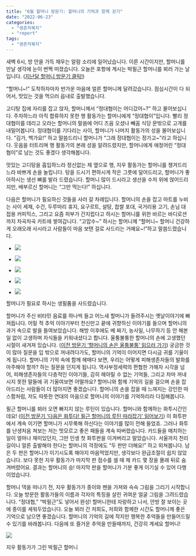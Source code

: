 ```yaml
---
title: "6월 할머니 방문기: 할머니의 기억과 함께 걷기"
date: "2022-06-23"
categories: 
  - "생존자복지"
  - "report"
tags: 
  - "생존자복지"
---
```


새벽 6시, 방 안을 가득 채우는 알람 소리에 일어났습니다. 이른 시간이지만, 할머니를 만날 생각에 눈이 번쩍 떠졌습니다. 오늘은 포항에 계시는 박필근 할머니를 뵈러 가는 날입니다. ([지난달 할머니 방문기 클릭!](https://womenandwar.net/kr/%ea%b8%b0%ea%b3%84%eb%b3%b4%eb%8b%a4-%ec%a0%95%ed%99%95%ed%95%98%eb%8b%a4-%ed%95%a0%eb%a7%a4-%eb%84%a4%eb%b9%845%ec%9b%94-%ed%8f%ac%ed%95%ad-%ed%95%a0%eb%a8%b8%eb%8b%88-%eb%b0%a9%eb%ac%b8%ea%b8%b0/))

“할머니~!” 도착하자마자 반가운 마음에 얼른 할머니께 달려갔습니다. 점심시간이 다 되어서, 맛있는 것을 먹으러 읍내로 출발했습니다.

고디탕 집에 자리를 잡고 앉자, 할머니께서 “정대협이는 어디갔어~?” 하고 물어보십니다. 주차하느라 아직 합류하지 못한 행 활동가는 할머니에게 “정대협이”입니다. 빨리 정대협이를 데리고 오라는 할머니의 말씀에 어디 즈음 오셨나 빼꼼 식당 문밖으로 고개를 내밀어봅니다. 정대협이를 기다리는 사이, 할머니가 나머지 활동가의 성을 물어보십니다. “김가, 백가요!” 하고 말씀드리니 할머니가 “그래 정대협이는 정가고~”라고 하십니다. 웃음을 터트리며 행 활동가의 본래 성을 알려드렸지만, 할머니에게 애정어린 “정대협이”로 남는 것도 좋겠다 생각해봅니다.

맛있는 고디탕을 흡입하느라 정신없는 제 옆으로 행, 지우 활동가는 할머니를 챙겨드리느라 바쁘게 손을 놀립니다. 탕을 드시기 편하시게 작은 그릇에 덜어드리고, 할머니가 좋아하시는 생선 뼈를 발라 드렸습니다. 할머니 많이 드시라고 생선을 수저 위에 얹어드리지만, 배부르신 할머니는 “그만 먹는다!” 하십니다.

다음은 할머니가 필요하신 것들을 사러 갈 차례입니다. 할머니의 손을 잡고 마트를 누비는 사이 세재, 수건, 두루마리 휴지, 요구르트, 설탕, 찹쌀 포대, 국거리용 고기, 손님 대접용 커피믹스, 그리고 요즘 피부가 간지럽다고 하시는 할머니를 위한 바르는 바디로션까지 차곡차곡 카트에 쌓여갑니다. “고맙수~” 하시는 할머니께 “할머니~ 할머니 건강하게 오래오래 사시라고 사람들이 마음 보탠 걸로 사드리는 거예요~!”하고 말씀드렸습니다.

- ![](https://r2.womenandwar.net/2022/06/20220623_132617-577x1024.jpg)
    
- ![](https://r2.womenandwar.net/2022/06/20220623_132703-577x1024.jpg)
    
- ![](https://r2.womenandwar.net/2022/06/20220623_132725-577x1024.jpg)
    
- ![](https://r2.womenandwar.net/2022/06/20220623_132550-1024x577.jpg)
    
- ![](https://r2.womenandwar.net/2022/06/20220623_132737-577x1024.jpg)
    

할머니가 필요로 하시는 생필품을 사드렸습니다.

할머니가 주신 비타민 음료를 하나씩 들고 어느새 할머니가 들려주시는 옛날이야기에 빠져듭니다. 어릴 적 추억 이야기부터 천신만고 끝에 귀향하신 이야기를 들으며 할머니의 과거 속으로 발을 들여보았습니다. 해방 이후에도 베 짜기, 농사일, 나무하기 등 안 해본 일 없이 고생하며 자식들을 키워내셨다고 합니다. 울퉁불퉁한 할머니의 손에 고생했던 시절이 새겨져 있습니다. ([이전 방문기 ‘할머니의 손은 울퉁불퉁’ 읽으러 가기](https://womenandwar.net/kr/11%ec%9b%94-%ed%8f%ac%ed%95%ad-%ed%95%a0%eb%a8%b8%eb%8b%88-%eb%b0%a9%eb%ac%b8/)) 궁금한 것이 많아 질문을 입 밖으로 꺼내려다가도, 할머니의 기억이 이어지면 다시금 귀를 기울이게 됩니다. 할머니의 기억 속에 함께 헤매다 보면, 우리는 어떻게 피해생존자들의 발화를 마주해야 할까? 하는 질문을 던지게 됩니다. 역사부정세력의 편협한 가해자 시각을 넘어, 피해생존자들의 다층적인 이야기들, 감히 헤아릴 수 없는 기억들, 그리고 차마 꺼내시지 못한 말들에 귀 기울여보면 어떨까요? 할머니와 함께 기억의 길을 걸으며 손을 잡아드리는 사람들이 더 많아지면 좋겠습니다. 할머니의 손을 잡을 때 느껴지는 강인한 따스함처럼, 저도 따뜻한 연대의 마음으로 할머니의 이야기를 기억하리라 다짐해봅니다.

필근 할머니를 뵈러 오면 빠지지 않는 루틴이 있습니다. 할머니와 함께하는 화투시간인데요! ([이전 방문기 ‘다음은 화투다! 필근 할머니의 루틴 따라잡기’ 읽어보기](https://womenandwar.net/kr/%eb%8b%a4%ec%9d%8c%ec%9d%80-%ed%99%94%ed%88%ac%eb%8b%a4-%ed%95%84%ea%b7%bc-%ed%95%a0%eb%a8%b8%eb%8b%88%ec%9d%98-%eb%a3%a8%ed%8b%b4-%eb%94%b0%eb%9d%bc%ec%9e%a1%ea%b8%b0/)) 이 화투판에서 계속 이기면 할머니가 시무룩해 하신다는 이야기를 많이 전해 들었죠. 그러나 화투를 난생처음 쳐보는 저는 멋모르고 좋은 패들을 계속 따버렸습니다. 카드들을 매치하는 일이 얼마나 재미있던지, 그만 인생 첫 화투판을 이겨버리고 말았습니다. 서울까지 천리길이니 얼른 출발해야 한다는 할머니의 걱정에도 “두 판만 더해요!” 하고 외쳐봅니다. 남은 두 판은 할머니가 이기시도록 해야지 마음먹었지만, 생각보다 완급조절이 쉽지 않았습니다. 보다 못한 지우 활동가가 마지막 판 점수를 셀 때 제 카드 몇 장을 몰래 뒤로 숨겨버렸어요. 결과는 할머니의 승! 마지막 판을 할머니가 기분 좋게 이기실 수 있어 다행이었습니다.

할머니 댁을 떠나기 전, 지우 활동가가 종이와 펜을 가져와 슥슥 그림을 그리기 시작합니다. 오늘 방문한 활동가들의 이름과 각자의 특징을 살린 귀여운 얼굴 그림을 그려드렸습니다. “정대협,” “박필근”도 넣어서 완성! 할머니한테 자랑하고 나서, 안방 잘 보이는 곳에 종이를 세워두었습니다. 오늘 뵈러 간 저희도, 저희와 함께한 시간도 할머니께 좋은 기억으로 남으면 좋겠습니다. 할머니의 기억의 길에 작지만 행복한 추억들을 만들어드릴 수 있기를 바래봅니다. 다음에 또 즐거운 추억을 만들때까지, 건강히 계세요 할머니!

![](https://r2.womenandwar.net/2022/06/20220623_141622-1-1024x521.jpg)

지우 활동가가 그린 박필근 할머니
